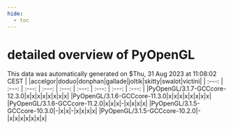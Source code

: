 ```yaml
---
hide:
  - toc
---
```


detailed overview of PyOpenGL
=============================


This data was automatically generated on $Thu, 31 Aug 2023 at 11:08:02 CEST
| |accelgor|doduo|donphan|gallade|joltik|skitty|swalot|victini|
| :---: | :---: | :---: | :---: | :---: | :---: | :---: | :---: | :---: |
|PyOpenGL/3.1.7-GCCcore-12.3.0|x|x|x|x|x|x|x|x|
|PyOpenGL/3.1.6-GCCcore-11.3.0|x|x|x|x|x|x|x|x|
|PyOpenGL/3.1.6-GCCcore-11.2.0|x|x|x|-|x|x|x|x|
|PyOpenGL/3.1.5-GCCcore-10.3.0|-|x|x|-|x|x|x|x|
|PyOpenGL/3.1.5-GCCcore-10.2.0|-|x|x|x|x|x|x|x|
